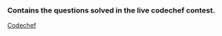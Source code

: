 ### Contains the questions solved in the live codechef contest.
[Codechef](https://www.codechef.com/)
